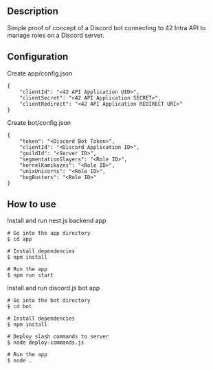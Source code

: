 ## Description
Simple proof of concept of a Discord bot connecting to 42 Intra API to manage roles on a Discord server.

## Configuration
Create app/config.json
```
{
	"clientId": "<42 API Application UID>",
	"clientSecret": "<42 API Application SECRET>",
	"clientRedirect": "<42 API Application REDIRECT URI>"
}
```
Create bot/config.json
```
{
	"token": "<Discord Bot Token>",
	"clientId": "<Discord Application ID>",
	"guildId": "<Server ID>",
	"segmentationSlayers": "<Role ID>",
	"kernelKamikazes": "<Role ID>",
	"unixUnicorns": "<Role ID>",
	"bugBusters": "<Role ID>"
}
```

## How to use
Install and run nest.js backend app
```
# Go into the app directory
$ cd app

# Install dependencies
$ npm install

# Run the app
$ npm run start
```
Install and run discord.js bot app
```
# Go into the bot directory
$ cd bot

# Install dependencies
$ npm install

# Deploy slash commands to server
$ node deploy-commands.js

# Run the app
$ node .
```